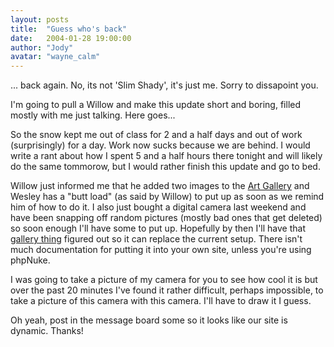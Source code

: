 ```yaml
---
layout: posts
title:  "Guess who's back"
date:   2004-01-28 19:00:00
author: "Jody"
avatar: "wayne_calm"
---
```

... back again. No, its not 'Slim Shady', it's just me. Sorry to dissapoint you.

 I'm going to pull a Willow and make this update short and boring, filled mostly with me just talking. Here goes...

 So the snow kept me out of class for 2 and a half days and out of work (surprisingly) for a day. Work now sucks because we are behind. I would write a rant about how I spent 5 and a half hours there tonight and will likely do the same tommorow, but I would rather finish this update and go to bed.

 Willow just informed me that he added two images to the [Art Gallery](http://www.duelingmonkeys.com/galleries.php?section=art) and Wesley has a &quot;butt load&quot; (as said by Willow) to put up as soon as we remind him of how to do it. I also just bought a digital camera last weekend and have been snapping off random pictures (mostly bad ones that get deleted) so soon enough I'll have some to put up. Hopefully by then I'll have that [gallery thing](gallery/albums.php) figured out so it can replace the current setup. There isn't much documentation for putting it into your own site, unless you're using phpNuke.

 I was going to take a picture of my camera for you to see how cool it is but over the past 20 minutes I've found it rather difficult, perhaps impossible, to take a picture of this camera with this camera. I'll have to draw it I guess.

 Oh yeah, post in the message board some so it looks like our site is dynamic. Thanks!